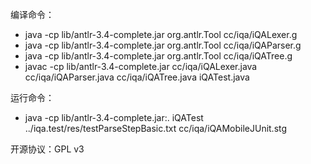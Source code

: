 编译命令：

* java -cp lib/antlr-3.4-complete.jar org.antlr.Tool cc/iqa/iQALexer.g
* java -cp lib/antlr-3.4-complete.jar org.antlr.Tool cc/iqa/iQAParser.g
* java -cp lib/antlr-3.4-complete.jar org.antlr.Tool cc/iqa/iQATree.g
* javac -cp lib/antlr-3.4-complete.jar cc/iqa/iQALexer.java cc/iqa/iQAParser.java cc/iqa/iQATree.java iQATest.java

运行命令：
        
* java -cp lib/antlr-3.4-complete.jar:. iQATest ../iqa.test/res/testParseStepBasic.txt cc/iqa/iQAMobileJUnit.stg

开源协议：GPL v3
